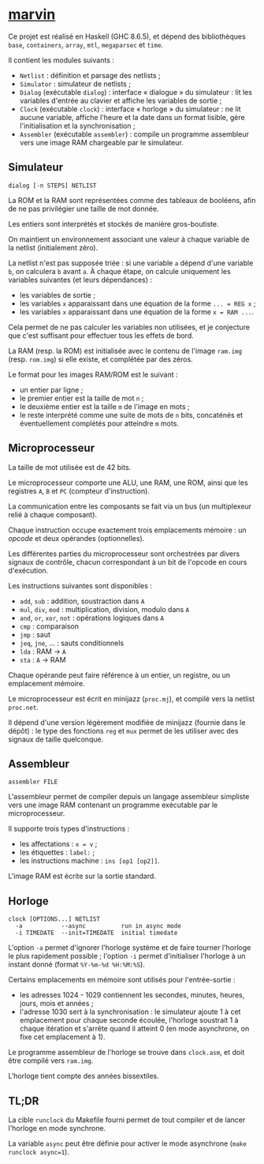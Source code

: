 # [marvin](https://git.monade.li/marvin)

Ce projet est réalisé en Haskell (GHC 8.6.5), et dépend des bibliothèques `base`, `containers`, `array`, `mtl`, `megaparsec` et `time`.

Il contient les modules suivants :

- `Netlist` : définition et parsage des netlists ;
- `Simulator` : simulateur de netlists ;
- `Dialog` (exécutable `dialog`) : interface « dialogue » du simulateur : lit les variables d'entrée au clavier et affiche les variables de sortie ;
- `Clock` (exécutable `clock`) : interface « horloge » du simulateur : ne lit aucune variable, affiche l'heure et la date dans un format lisible, gère l'initialisation et la synchronisation ;
- `Assembler` (exécutable `assembler`) : compile un programme assembleur vers une image RAM chargeable par le simulateur.

## Simulateur

    dialog [-n STEPS] NETLIST

La ROM et la RAM sont représentées comme des tableaux de booléens, afin de ne pas privilégier une taille de mot donnée.

Les entiers sont interprétés et stockés de manière gros-boutiste.

On maintient un environnement associant une valeur à chaque variable de la netlist (initialement zéro).

La netlist n'est pas supposée triée : si une variable `a` dépend d'une variable `b`, on calculera `b` avant `a`. À chaque étape, on calcule uniquement les variables suivantes (et leurs dépendances) :

- les variables de sortie ;
- les variables `x` apparaissant dans une équation de la forme `... = REG x` ;
- les variables `x` apparaissant dans une équation de la forme `x = RAM ...`.

Cela permet de ne pas calculer les variables non utilisées, et je conjecture que c'est suffisant pour effectuer tous les effets de bord.

La RAM (resp. la ROM) est initialisée avec le contenu de l'image `ram.img` (resp. `rom.img`) si elle existe, et complétée par des zéros.

Le format pour les images RAM/ROM est le suivant :

- un entier par ligne ;
- le premier entier est la taille de mot `n` ;
- le deuxième entier est la taille `m` de l'image en mots ;
- le reste interprété comme une suite de mots de `n` bits, concaténés et éventuellement complétés pour atteindre `m` mots.

## Microprocesseur

La taille de mot utilisée est de 42 bits.

Le microprocesseur comporte une ALU, une RAM, une ROM, ainsi que les registres `A`, `B` et `PC` (compteur d'instruction).

La communication entre les composants se fait via un bus (un multiplexeur relié à chaque composant).

Chaque instruction occupe exactement trois emplacements mémoire : un *opcode* et deux opérandes (optionnelles).

Les différentes parties du microprocesseur sont orchestrées par divers signaux de contrôle, chacun correspondant à un bit de l'opcode en cours d'exécution.

Les instructions suivantes sont disponibles :

- `add`, `sub` : addition, soustraction dans `A`
- `mul`, `div`, `mod` : multiplication, division, modulo dans `A`
- `and`, `or`, `xor`, `not` : opérations logiques dans `A`
- `cmp` : comparaison
- `jmp` : saut
- `jeq`, `jne`, … : sauts conditionnels
- `lda` : RAM → `A`
- `sta` : `A` → RAM

Chaque opérande peut faire référence à un entier, un registre, ou un emplacement mémoire.

Le microprocesseur est écrit en minijazz (`proc.mj`), et compilé vers la netlist `proc.net`.

Il dépend d'une version légèrement modifiée de minijazz (fournie dans le dépôt) : le type des fonctions `reg` et `mux` permet de les utiliser avec des signaux de taille quelconque.

## Assembleur

    assembler FILE

L'assembleur permet de compiler depuis un langage assembleur simpliste vers une image RAM contenant un programme exécutable par le microprocesseur.

Il supporte trois types d'instructions :

- les affectations : `x = v` ;
- les étiquettes : `label:` ;
- les instructions machine : `ins [op1 [op2]]`.

L'image RAM est écrite sur la sortie standard.

## Horloge

    clock [OPTIONS...] NETLIST
      -a           --async          run in async mode
      -i TIMEDATE  --init=TIMEDATE  initial timedate

L'option `-a` permet d'ignorer l'horloge système et de faire tourner l'horloge le plus rapidement possible ; l'option `-i` permet d'initialiser l'horloge à un instant donné (format `%Y-%m-%d %H:%M:%S`).

Certains emplacements en mémoire sont utilisés pour l'entrée-sortie :

- les adresses 1024 - 1029 contiennent les secondes, minutes, heures, jours, mois et années ;
- l'adresse 1030 sert à la synchronisation : le simulateur ajoute 1 à cet emplacement pour chaque seconde écoulée, l'horloge soustrait 1 à chaque itération et s'arrête quand il atteint 0 (en mode asynchrone, on fixe cet emplacement à 1).

Le programme assembleur de l'horloge se trouve dans `clock.asm`, et doit être compilé vers `ram.img`.

L'horloge tient compte des années bissextiles.

## TL;DR

La cible `runclock` du Makefile fourni permet de tout compiler et de lancer l'horloge en mode synchrone.

La variable `async` peut être définie pour activer le mode asynchrone (`make runclock async=1`).
